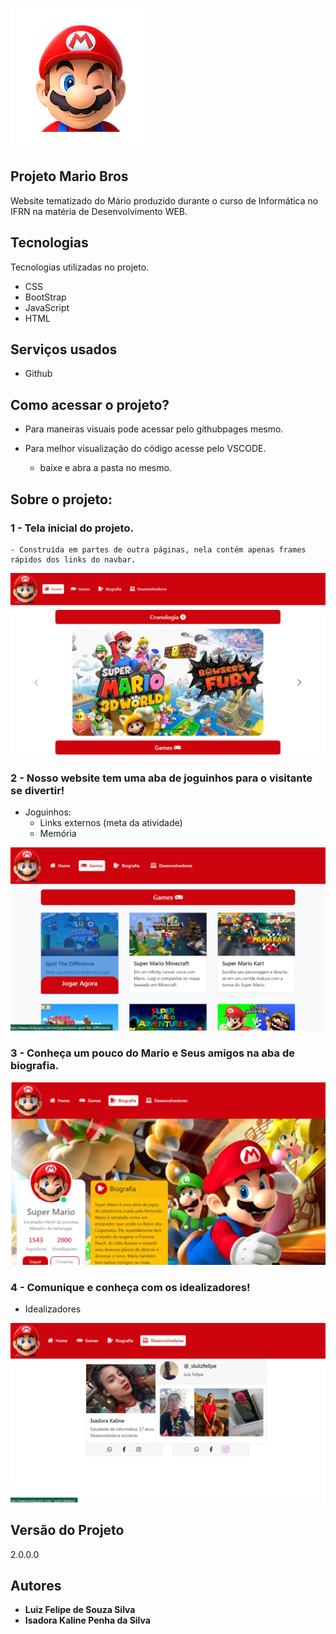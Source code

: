 ![Logo of the project](https://github.com/iLuix-Felipe/MariosBros/blob/main/img/icon.png)


## Projeto Mario Bros

Website tematizado do Mário produzido durante o curso de Informática no IFRN na matéria de Desenvolvimento WEB.


## Tecnologias

Tecnologias utilizadas no projeto.

* CSS
* BootStrap
* JavaScript
* HTML

## Serviços usados

* Github

## Como acessar o projeto?

* Para maneiras visuais pode acessar pelo githubpages mesmo.
  
* Para melhor visualização do código acesse pelo VSCODE.
  -  baixe e abra a pasta no mesmo.

## Sobre o projeto:

### 1 - Tela inicial do projeto.  

    - Construída em partes de outra páginas, nela contém apenas frames rápidos dos links do navbar.
    
![home](https://github.com/iLuix-Felipe/MariosBros/blob/main/public/post1.png)

### 2 - Nosso website tem uma aba de joguinhos para o visitante se divertir!
  
  - Joguinhos:
    - Links externos (meta da atividade)
    - Memória
  
![jogo1](https://github.com/iLuix-Felipe/MariosBros/blob/main/public/post2.png)


### 3 - Conheça um pouco do Mario e Seus amigos na aba de biografia.

![Biografia](https://github.com/iLuix-Felipe/MariosBros/blob/main/public/post3.png)

### 4 - Comunique e conheça com os idealizadores!

   - Idealizadores

![idealizadores](https://github.com/iLuix-Felipe/MariosBros/blob/main/public/post4.png)


  ## Versão do Projeto

  2.0.0.0


  ## Autores

  * **Luiz Felipe de Souza Silva** 
  * **Isadora Kaline Penha da Silva**
